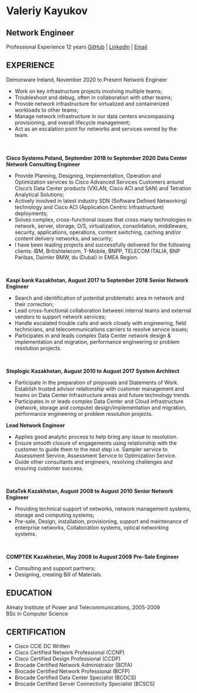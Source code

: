 # Valeriy Kayukov
## Network Engineer
Professional Experience 12 years
[GitHub](https://github.com/kvaleriy) | [LinkedIn](https://www.linkedin.com/in/valery-k-ab8b3945/) | [Email](mailto:kayukovvalery@gmail.com)

**EXPERIENCE**
-
Demonware Ireland, November 2020 to Present
Network Engineer
-	Work on key infrastructure projects involving multiple teams;
-	Troubleshoot and debug, often in collaboration with other teams;
-	Provide network infrastructure for virtualized and containerized workloads to other teams;
-	Manage network infrastructure in our data centers encompassing provisioning, and overall lifecycle management;
-	Act as an escalation point for networks and services owned by the team.
<br>

**Cisco Systems Poland, September 2018 to September 2020**
**Data Center Network Consulting Engineer**
-	Provide Planning, Designing, Implementation, Operation and Optimization services to Cisco Advanced Services Customers around Cisco’s Data Center products (VXLAN, Cisco ACI and SAN) and Tetration Analytical Solutions;
-	Actively involved in latest industry SDN (Software Defined Networking) technology and Cisco ACI (Application Centric Infrastructure) deployments;
-	Solves complex, cross-functional issues that cross many technologies in network, server, storage, O/S, virtualization, consolidation, middleware, security, applications, operations, content switching, caching and/or content delivery networks, and security;
-	I have been leading projects and successfully delivered for the following clients:
IBM, Britishtelecom, T-Mobile, BNPP, TELECOM ITALIA, BNP Paribas, Daimler BMW, du (Dubai) in EMEA Region.
<br>

**Kaspi bank Kazakhstan, August 2017 to September 2018**
**Senior Network Engineer**
-	Search and identification of potential problematic area in network and their correction;
-	Lead cross-functional collaboration between internal teams and external vendors to support network services;
-	Handle escalated trouble calls and work closely with engineering, field technicians, and telecommunications carriers to resolve service issues;
-	Participates in and leads complex Data Center network design & implementation and migration, performance engineering or problem resolution projects.
<br>

**Steplogic Kazakhstan, August 2010 to August 2017**
**System Architect**
-	Participate in the preparation of proposals and Statements of Work. Establish trusted advisor relationship with customer management and teams on Data Center Infrastructure areas and future technology trends.
-	Participates in or leads complex Data Center and Cloud infrastructure (network, storage and compute) design/implementation and migration, performance engineering or problem resolution projects.

**Lead Network Engineer**
-	Applies good analytic process to help bring any issue to resolution.
-	Ensure smooth closure of engagements using relationship with the customer to guide them to the next step i.e. Sampler service to Assessment Service, Assessment Service to Optimization Service.
-	Guide other consultants and engineers, resolving challenges and ensuring customer success.
<br>

**DataTek Kazakhstan, August 2008 to August 2010**
**Senior Network Engineer**
-	Providing technical support of networks, network management systems, storage and computing systems;
-	Pre-sale, Design, installation, provisioning, support and maintenance of enterprise networks, Collaboration systems, optical networking systems.
<br>

**COMPTEK Kazakhstan, May 2008 to August 2008**
**Pre-Sale Engineer**
-	Consulting and support partners;
-	Designing, creating Bill of Materials.

**EDUCATION**
-
Almaty Institute of Power and Telecommunications, 2005-2009 <br>
BSc in Computer Science

**CERTIFICATION**
-
-	Cisco CCIE DC Written
-	Cisco Certified Network Professional (CCNP)
-	Cisco Certified Design Professional (CCDP)
-	Brocade Certified Network Administrator (BCFA)
-	Brocade Certified Network Professional (BCFP)
-	Brocade Certified Data Center Specialist (BCDCS)
-	Brocade Certified Server Connectivity Specialist (BCSCS)
